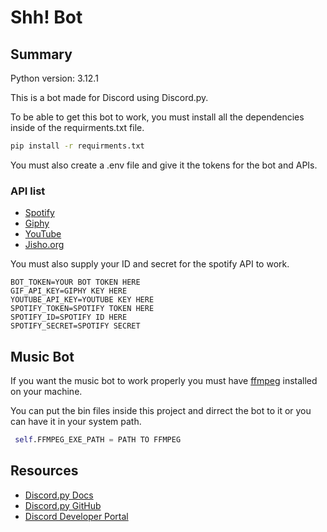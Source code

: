 # **Shh! Bot**

## **Summary**

Python version: 3.12.1

This is a bot made for Discord using Discord.py.

To be able to get this bot to work, you must install all the dependencies inside of the requirments.txt file.

``` cmd
pip install -r requirments.txt
```

You must also create a .env file and give it the tokens for the bot and APIs.

### API list

- [Spotify](https://developer.spotify.com)
- [Giphy](https://developers.giphy.com)
- [YouTube](https://developers.google.com/youtube/v3)
- [Jisho.org](https://jisho.org)

You must also supply your ID and secret for the spotify API to work.

``` .env
BOT_TOKEN=YOUR BOT TOKEN HERE
GIF_API_KEY=GIPHY KEY HERE
YOUTUBE_API_KEY=YOUTUBE KEY HERE
SPOTIFY_TOKEN=SPOTIFY TOKEN HERE
SPOTIFY_ID=SPOTIFY ID HERE 
SPOTIFY_SECRET=SPOTIFY SECRET
```

## **Music Bot**

If you want the music bot to work properly you must have [ffmpeg](https://ffmpeg.org/download.html#build-windows) installed on your machine.

You can put the bin files inside this project and dirrect the bot to it or you can have it in your system path.

``` python
 self.FFMPEG_EXE_PATH = PATH TO FFMPEG
```

## **Resources**

- [Discord.py Docs](https://discordpy.readthedocs.io/en/stable/)
- [Discord.py GitHub](https://github.com/Rapptz/discord.py)
- [Discord Developer Portal](https://discord.com/developers/applications)
